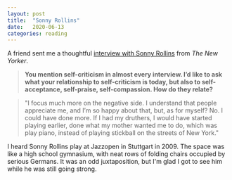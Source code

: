 ```yaml
---
layout: post
title:  "Sonny Rollins"
date:   2020-06-13
categories: reading
---
```


A friend sent me a thoughtful [interview with Sonny Rollins](https://www.newyorker.com/culture/the-new-yorker-interview/sonny-rollins-on-the-pandemic-protests-and-music) from _The New Yorker_.

> **You mention self-criticism in almost every interview. I’d like to ask what your relationship to self-criticism is today, but also to self-acceptance, self-praise, self-compassion. How do they relate?**

> "I focus much more on the negative side. I understand that people appreciate me, and I’m so happy about that, but, as for myself? No. I could have done more. If I had my druthers, I would have started playing earlier, done what my mother wanted me to do, which was play piano, instead of playing stickball on the streets of New York."

I heard Sonny Rollins play at Jazzopen in Stuttgart in 2009. The space was like a high school gymnasium, with neat rows of folding chairs occupied by serious Germans. It was an odd juxtaposition, but I'm glad I got to see him while he was still going strong.
